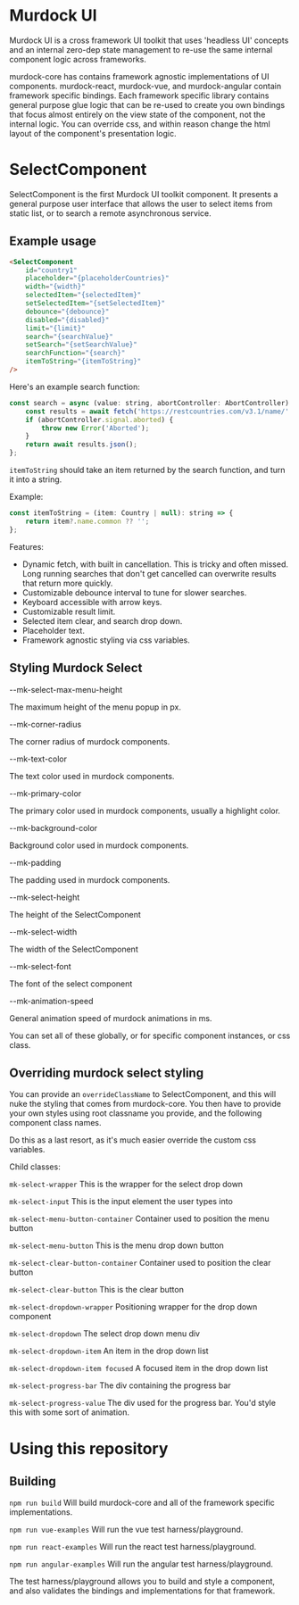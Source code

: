 # Murdock UI

Murdock UI is a cross framework UI toolkit that uses 'headless UI' concepts and an internal zero-dep state management to re-use the same internal component logic across frameworks.

murdock-core has contains framework agnostic implementations of UI components. murdock-react, murdock-vue, and murdock-angular contain framework specific bindings. Each framework specific library contains general purpose glue logic that can be re-used to create you own bindings that focus almost entirely on the view state of the component, not the internal logic. You can override css, and within reason change the html layout of the component's presentation logic.

# SelectComponent

SelectComponent is the first Murdock UI toolkit component. It presents a general purpose user interface that allows the user to select items from static list, or to search a remote asynchronous service.

## Example usage

```html
<SelectComponent
	id="country1"
	placeholder="{placeholderCountries}"
	width="{width}"
	selectedItem="{selectedItem}"
	setSelectedItem="{setSelectedItem}"
	debounce="{debounce}"
	disabled="{disabled}"
	limit="{limit}"
	search="{searchValue}"
	setSearch="{setSearchValue}"
	searchFunction="{search}"
	itemToString="{itemToString}"
/>
```

Here's an example search function:

```javascript
const search = async (value: string, abortController: AbortController): Promise<Country[]> => {
    const results = await fetch('https://restcountries.com/v3.1/name/' + value, { signal: abortController.signal });
    if (abortController.signal.aborted) {
        throw new Error('Aborted');
    }
    return await results.json();
};
```

`itemToString` should take an item returned by the search function, and turn it into a string.

Example:

```javascript
const itemToString = (item: Country | null): string => {
    return item?.name.common ?? '';
};
```

Features:

-   Dynamic fetch, with built in cancellation. This is tricky and often missed. Long running searches that don't get cancelled can overwrite results that return more quickly.
-   Customizable debounce interval to tune for slower searches.
-   Keyboard accessible with arrow keys.
-   Customizable result limit.
-   Selected item clear, and search drop down.
-   Placeholder text.
-   Framework agnostic styling via css variables.

## Styling Murdock Select

--mk-select-max-menu-height

The maximum height of the menu popup in px.

--mk-corner-radius

The corner radius of murdock components.

--mk-text-color

The text color used in murdock components.

--mk-primary-color

The primary color used in murdock components, usually a highlight color.

--mk-background-color

Background color used in murdock components.

--mk-padding

The padding used in murdock components.

--mk-select-height

The height of the SelectComponent

--mk-select-width

The width of the SelectComponent

--mk-select-font

The font of the select component

--mk-animation-speed

General animation speed of murdock animations in ms.

You can set all of these globally, or for specific component instances, or css class.

## Overriding murdock select styling

You can provide an `overrideClassName` to SelectComponent, and this will nuke the styling that comes from murdock-core. You then have to provide your own styles using root classname you provide, and the following component class names.

Do this as a last resort, as it's much easier override the custom css variables.

Child classes:

`mk-select-wrapper` This is the wrapper for the select drop down

`mk-select-input` This is the input element the user types into

`mk-select-menu-button-container` Container used to position the menu button

`mk-select-menu-button` This is the menu drop down button

`mk-select-clear-button-container` Container used to position the clear button

`mk-select-clear-button` This is the clear button

`mk-select-dropdown-wrapper` Positioning wrapper for the drop down component

`mk-select-dropdown` The select drop down menu div

`mk-select-dropdown-item` An item in the drop down list

`mk-select-dropdown-item focused` A focused item in the drop down list

`mk-select-progress-bar` The div containing the progress bar

`mk-select-progress-value` The div used for the progress bar. You'd style this with some sort of animation.

# Using this repository

## Building

`npm run build` Will build murdock-core and all of the framework specific implementations.

`npm run vue-examples` Will run the vue test harness/playground.

`npm run react-examples` Will run the react test harness/playground.

`npm run angular-examples` Will run the angular test harness/playground.

The test harness/playground allows you to build and style a component, and also validates the bindings and implementations
for that framework.
